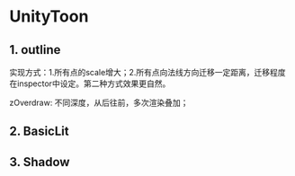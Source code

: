 # UnityToon

## 1. outline

实现方式：1.所有点的scale增大；2.所有点向法线方向迁移一定距离，迁移程度在inspector中设定。第二种方式效果更自然。

zOverdraw: 不同深度，从后往前，多次渲染叠加；

## 2. BasicLit



## 3. Shadow

